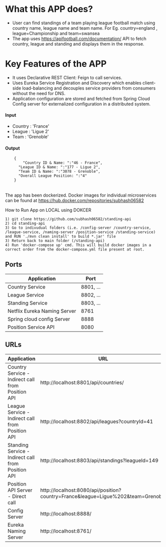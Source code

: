 # What this APP does?
- User can find standings of a team playing league football match using country name, league name and team name. For Eg. country=england , league=Championship and team=swansea
- The app uses https://apifootball.com/documentation/ API to fetch country, league and standing and displays them in the response.

# Key Features of the APP
- It uses Declarative REST Client: Feign to call services.
- Uses Eureka Service Registration and Discovery which enables client-side load-balancing and decouples service providers from consumers without the need for DNS.
- Application configuration are stored and fetched from Spring Cloud Config server for externalized configuration in a distributed system.

#### Input
- Country : 'France'
- League  : 'Ligue 2'
- Team    : 'Grenoble'

#### Output
```
	{
	    "Country ID & Name: ":"46 - France",
      "League ID & Name: ":"177 - Ligue 2",
      "Team ID & Name: ":"3078 - Grenoble",
      "Overall League Position: ":"4"
	} 
```

###### 
The app has been dockerized. Docker images for individual microservices can be found at https://hub.docker.com/repositories/subhash06582

How to Run App on LOCAL using DOKCER
```
1) git clone https://github.com/subhash06582/standing-api
2) cd standing-api
3) Go to indivudual folders (i.e. /config-server /country-service, /league-service, /naming-server /position-service /standing-service) and RUN './mvn clean install' to build *.jar' file
3) Return back to main folder (/standing-api)
4) Run 'docker-compose up' cmd. This will build docker images in a correct order from the docker-compose.yml file present at root.
```

## Ports

|     Application       |     Port          |
| ------------- | ------------- |
| Country Service | 8801, ...  |
| League Service | 8802, ... |
| Standing Service | 8803, ... |
| Netflix Eureka Naming Server | 8761 |
| Spring cloud config Server | 8888 |
| Position Service API | 8080 |

## URLs

|     Application       |     URL          |
| ------------- | ------------- |
| Country Service - Indirect call from Position API| http://localhost:8801/api/countries/ |
| League Service - Indirect call from Position API| http://localhost:8802/api/leagues?countryId=41|
| Standing Service - Indirect call from Position API| http://localhost:8803/api/standings?leagueId=149|
| Position API Server - Direct call | http://localhost:8080/api/position?country=France&league=Ligue%202&team=Grenoble|
| Config Server | http://localhost:8888/|
| Eureka Naming Server | http://localhost:8761/|
